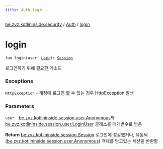 ```yaml
---
title: Auth.login - 
---
```


[be.zvz.kotlininside.security](../index.html) / [Auth](index.html) / [login](./login.html)

# login

`fun login(user: `[`User`](../../be.zvz.kotlininside.session.user/-user/index.html)`): `[`Session`](../../be.zvz.kotlininside.session/-session/index.html)

로그인하기 위해 필요한 메소드

### Exceptions

`HttpException` - 계정에 로그인 할 수 없는 경우 HttpException 발생

### Parameters

`user` - [be.zvz.kotlininside.session.user.Anonymous](../../be.zvz.kotlininside.session.user/-anonymous/index.html)와 [be.zvz.kotlininside.session.user.LoginUser](../../be.zvz.kotlininside.session.user/-login-user/index.html) 클래스를 매개변수로 받음

**Return**
[be.zvz.kotlininside.session.Session](../../be.zvz.kotlininside.session/-session/index.html) 로그인에 성공했거나, 유동닉([be.zvz.kotlininside.session.user.Anonymous](../../be.zvz.kotlininside.session.user/-anonymous/index.html)) 객체를 담고있는 세션을 반환함

